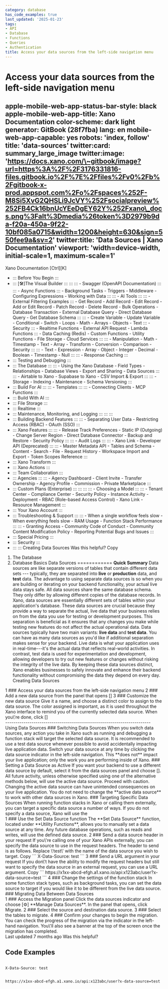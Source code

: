 ```yaml
---
category: database
has_code_examples: true
last_updated: '2025-01-23'
tags:
- API
- Database
- Functions
- Queries
- Authentication
title: Access your data sources from the left-side navigation menu
---
```


# Access your data sources from the left-side navigation menu

apple-mobile-web-app-status-bar-style: black
apple-mobile-web-app-title: Xano Documentation
color-scheme: dark light
generator: GitBook (28f7fba)
lang: en
mobile-web-app-capable: yes
robots: 'index, follow'
title: 'data-sources'
twitter:card: summary\_large\_image
twitter:image: 'https://docs.xano.com/\~gitbook/image?url=https%3A%2F%2F3176331816-files.gitbook.io%2F%7E%2Ffiles%2Fv0%2Fb%2Fgitbook-x-prod.appspot.com%2Fo%2Fspaces%252F-M8Si5XvG2QHSLi9JcVY%252Fsocialpreview%252FB4Ck16bnUcYEeDgEY62Y%252Fxano\_docs.png%3Falt%3Dmedia%26token%3D2979b9da-f20a-450a-9f22-10bf085a0715&width=1200&height=630&sign=550fee9a&sv=2'
twitter:title: 'Data Sources \| Xano Documentation'
viewport: 'width=device-width, initial-scale=1, maximum-scale=1'
---
[](../../index.html)
Xano Documentation
[Ctrl][K]
-   ::: 
    Before You Begin
    :::
-   ::: 
    [🛠️]The Visual Builder
    :::
        ::: 
            ::: 
            -   Swagger (OpenAPI Documentation)
            :::
            ::: 
            -   Async Functions
            :::
        -   Background Tasks
        -   Triggers
        -   Middleware
        -   Configuring Expressions
        -   Working with Data
        :::
        ::: 
        -   AI Tools
            ::: 
                ::: 
                -   External Filtering Examples
                :::
            -   Get Record
            -   Add Record
            -   Edit Record
            -   Add or Edit Record
            -   Patch Record
            -   Delete Record
            -   Bulk Operations
            -   Database Transaction
            -   External Database Query
            -   Direct Database Query
            -   Get Database Schema
            :::
            ::: 
            -   Create Variable
            -   Update Variable
            -   Conditional
            -   Switch
            -   Loops
            -   Math
            -   Arrays
            -   Objects
            -   Text
            :::
        -   Security
            ::: 
            -   Realtime Functions
            -   External API Request
            -   Lambda Functions
            :::
        -   Data Caching (Redis)
        -   Custom Functions
        -   Utility Functions
        -   File Storage
        -   Cloud Services
        :::
        ::: 
        -   Manipulation
        -   Math
        -   Timestamp
        -   Text
        -   Array
        -   Transform
        -   Conversion
        -   Comparison
        -   Security
        :::
        ::: 
        -   Text
        -   Expression
        -   Array
        -   Object
        -   Integer
        -   Decimal
        -   Boolean
        -   Timestamp
        -   Null
        :::
        ::: 
        -   Response Caching
        :::
-   ::: 
    Testing and Debugging
    :::
-   ::: 
    The Database
    :::
        ::: 
        -   Using the Xano Database
        -   Field Types
        -   Relationships
        -   Database Views
        -   Export and Sharing
        -   Data Sources
        :::
        ::: 
        -   Airtable to Xano
        -   Supabase to Xano
        -   CSV Import & Export
        :::
        ::: 
        -   Storage
        -   Indexing
        -   Maintenance
        -   Schema Versioning
        :::
-   ::: 
    Build For AI
    :::
        ::: 
        -   Templates
        :::
        ::: 
        -   Connecting Clients
        -   MCP Functions
        :::
-   ::: 
    Build With AI
    :::
-   ::: 
    File Storage
    :::
-   ::: 
    Realtime
    :::
-   ::: 
    Maintenance, Monitoring, and Logging
    :::
        ::: 
        :::
-   ::: 
    Building Backend Features
    :::
        ::: 
        -   Separating User Data
        -   Restricting Access (RBAC)
        -   OAuth (SSO)
        :::
-   ::: 
    Xano Features
    :::
        ::: 
        -   Release Track Preferences
        -   Static IP (Outgoing)
        -   Change Server Region
        -   Direct Database Connector
        -   Backup and Restore
        -   Security Policy
        :::
        ::: 
        -   Audit Logs
        :::
        ::: 
        -   Xano Link
        -   Developer API (Deprecated)
        :::
        ::: 
        -   Master Metadata API
        -   Tables and Schema
        -   Content
        -   Search
        -   File
        -   Request History
        -   Workspace Import and Export
        -   Token Scopes Reference
        :::
-   ::: 
    Xano Transform
    :::
-   ::: 
    Xano Actions
    :::
-   ::: 
    Team Collaboration
    :::
-   ::: 
    Agencies
    :::
        ::: 
        -   Agency Dashboard
        -   Client Invite
        -   Transfer Ownership
        -   Agency Profile
        -   Commission
        -   Private Marketplace
        :::
-   ::: 
    Custom Plans (Enterprise)
    :::
        ::: 
            ::: 
                ::: 
                -   Choosing a Model
                :::
            :::
        -   Tenant Center
        -   Compliance Center
        -   Security Policy
        -   Instance Activity
        -   Deployment
        -   RBAC (Role-based Access Control)
        -   Xano Link
        -   Resource Management
        :::
-   ::: 
    Your Xano Account
    :::
-   ::: 
    Troubleshooting & Support
    :::
        ::: 
        -   When a single workflow feels slow
        -   When everything feels slow
        -   RAM Usage
        -   Function Stack Performance
        :::
        ::: 
        -   Granting Access
        -   Community Code of Conduct
        -   Community Content Modification Policy
        -   Reporting Potential Bugs and Issues
        :::
-   ::: 
    Special Pricing
    :::
-   ::: 
    Security
    :::
-   ::: 
    :::
    Creating Data Sources
Was this helpful?
Copy
1.  The Database
2.  Database Basics
Data Sources 
============
**Quick Summary**
Data sources are like separate versions of tables that contain different data sets --- typically, they are separated into **live** or **production** data, and **test** data. The advantage to using separate data sources is so when you are building or iterating on your backend functionality, your actual live data stays safe. All data sources share the same database schema. They only differ by allowing different copies of the database records.
In Xano, data sources are essentially different sets of tables within your application\'s database. These data sources are crucial because they provide a way to separate the actual, live data that your business relies on from the data you use for testing or development purposes. This separation is beneficial as it ensures that any changes you make while testing new features do not affect the actual operational data.
Data sources typically have two main variants: **live data** and **test data**. You can have as many data sources as you\'d like if additional separation makes sense for your backend. Live data is what your application uses in real-time---it's the actual data that reflects real-world activities. In contrast, test data is used for experimentation and development, allowing developers to try out new features or changes without risking the integrity of the live data. By keeping these data sources distinct, Xano enables businesses to safely innovate and enhance their backend functionality without compromising the data they depend on every day.
Creating Data Sources
<div>
1
###  
Access your data sources from the left-side navigation menu
2
###  
Add a new data source from the panel that opens
[]
3
###  
Customize the new data source
Give it a name, and choose a distinct color to assign to the data source. The color assigned is important, as it is used throughout the Xano interface to remind you of the currently selected data source.
When you\'re done, click []
</div>
------------------------------------------------------------------------
Using Data Sources
###  
Switching Data Sources
When you switch data sources, any action you take in Xano such as running and debugging a function stack will target the selected data source. It is recommended to use a test data source whenever possible to avoid accidentally impacting live application data.
Switch your data source at any time by clicking the data source indicator in the left-side navigation.
This **does not** impact your live application; only the work you are performing inside of Xano.
###  
Setting a Data Source as Active
If you want your backend to use a different data source by default, select it from the data sources panel and choose []. All future activity, unless otherwise specified using one of the alternative methods below, will use the active data source.
Proceed with caution. Changing the active data source can have unintended consequences on your live application. You do not need to change the **active data source** to work with other data sources in Xano.
###  
Targeting Specific Data Sources
When running function stacks in Xano or calling them externally, you can target a specific data source a number of ways. If you do not specify a data source, Xano will use the
<div>
1
###  
Use the Set Data Source function
The **Set Data Source** function, located under **Utility Functions**, allows you to manually set a data source at any time. Any future database operations, such as reads and writes, will use the defined data source.
2
###  
Send a data source header in your request
If you\'re calling one of your Xano APIs externally, you can specify the data source to use in the request headers.
The header to send is as follows. Replace \'test\' with the name of the data source you wish to target.
Copy
``` 
X-Data-Source: test
```
3
###  
Send a URL argument in your request
If you don\'t have the ability to modify the request headers but still want to specify the data source in an external request, you can use a URL argument.
Copy
``` 
https://x1xx-abcd-efgh.a1.xano.io/api:x123abc/user?x-data-source=test
```
4
###  
Change the settings of the function stack
In some function stack types, such as background tasks, you can set the data source to target if you would like it to be different from the live data source.
</div>
###  
Migrating Data Between Data Sources
<div>
1
###  
Access the Migration panel
Click the data sources indicator and choose [⚙️] **Manage Data Sources**. In the panel that opens, click Migrate.
2
###  
Select the source and destination data source.
3
###  
Select the tables to migrate.
4
###  
Confirm your changes to begin the migration.
You can check the progress of the migration via the indicator in the left-hand navigation. You\'ll also see a banner at the top of the screen once the migration has completed.
</div>
Last updated 7 months ago
Was this helpful?

## Code Examples

```
 
X-Data-Source: test

```

```
 
https://x1xx-abcd-efgh.a1.xano.io/api:x123abc/user?x-data-source=test

```

